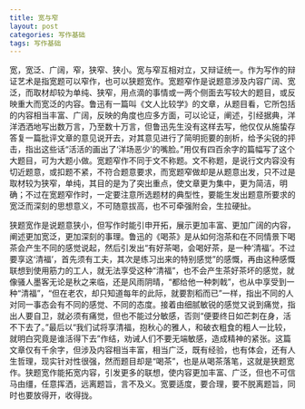 ```yaml
---
title: 宽与窄
layout: post
categories: 写作基础
tags: 写作基础
---
```


宽，宽泛、广阔，窄，狭窄、狭小。宽与窄互相对立，又辩证统一。作为写作的辩证艺术是指宽题可以窄作，也可以狭题宽作。宽题窄作是说题意涉及内容广阔、宽泛，而取材却较为单纯、狭窄，用点滴的事情或一两个侧面去写较大的题目，或反映重大而宽泛的内容。鲁迅有一篇叫《文人比较学》的文章，从题目看，它所包括的内容相当丰富、广阔，反映的角度也应多方面，可以论证，阐述，引经据典，洋洋洒洒地写出数万言，乃至数十万言，但鲁迅先生没有这样去写，他仅仅从施蛰存答复一篇批评文章的意见说开去，对其意见进行了简明扼要的剖析，给予尖锐的抨击，指出这些话“活活的画出了‘洋场恶少’的嘴脸。”用仅有四百余字的篇幅写了这个大题目，可为大题小做。宽题窄作不同于文不称题。文不称题，是说行文内容没有切近题意，或扣题不紧，不符合题意要求，而宽题窄做却是从题意出发，只不过是取材较为狭窄，单纯，其目的是为了突出重点，使文章更为集中，更为简洁，明确；不过在宽题窄作时，一定要注意所选题材的典型性，要能生发出题意所要求的宽泛而深刻的思想意义，不可随意拔高，也不可牵强附会，生拉硬扯。

狭题宽作是说题意狭小，但写作时能引申开拓，展示更加丰富、更加广阔的内容，阐述更加宽泛，更加深刻的事理。鲁迅的《喝茶》是从如何泡茶和在不同情景下喝茶会产生不同的感觉说起，然后引发出“有好茶喝，会喝好茶，是一种‘清福’。不过要享这‘清福’，首先须有工夫，其次是练习出来的特别感觉”的感慨，再由这种感慨联想到使用筋力的工人，就无法享受这种“清福”，也不会产生茶好茶坏的感觉，就像骚人墨客无论是秋之来临，还是风雨阴晴，“都给他一种刺戟”，也从中享受到一种“清福”，“但在老农，却只知道每年的此际，就要割稻而已”一样，指出不同的人对同一事态会有不同的感觉、不同的态度。接着由细腻敏锐的感觉又说到痛觉，指出人要自卫，就必须有痛觉，但也不能过分敏感，否则“便要终日如芒刺在身，活不下去了。”最后以“我们试将享清福，抱秋心的雅人，和破衣粗食的粗人一比较，就明白究竟是谁活得下去”作结，劝诫人们不要无端敏感，造成精神的紧张。这篇文章仅有千余字，但涉及内容相当丰富，相当广泛，既有经验，也有体会，还有人生哲理，现实针对性很强，然而题目却是“喝茶”，也是从喝茶落笔，这就是狭题宽作。狭题宽作能拓宽内容，引发更多的联想，使内容更加丰富、广泛，但也不可信马由缰，任意挥洒，远离题旨，言不及义。宽要适度，要合理，要不脱离题旨，同时也要放得开，收得拢。 